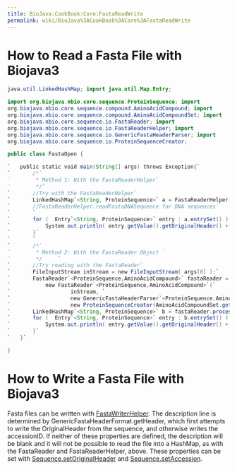 ```yaml
---
title: BioJava:CookBook:Core:FastaReadWrite
permalink: wiki/BioJava%3ACookBook%3ACore%3AFastaReadWrite
---
```


How to Read a Fasta File with Biojava3
======================================

```java import java.io.File; import java.io.FileInputStream; import
java.util.LinkedHashMap; import java.util.Map.Entry;

import org.biojava.nbio.core.sequence.ProteinSequence; import
org.biojava.nbio.core.sequence.compound.AminoAcidCompound; import
org.biojava.nbio.core.sequence.compound.AminoAcidCompoundSet; import
org.biojava.nbio.core.sequence.io.FastaReader; import
org.biojava.nbio.core.sequence.io.FastaReaderHelper; import
org.biojava.nbio.core.sequence.io.GenericFastaHeaderParser; import
org.biojava.nbio.core.sequence.io.ProteinSequenceCreator;

public class FastaOpen {

`   public static void main(String[] args) throws Exception{`  
`       /*`  
`        * Method 1: With the FastaReaderHelper`  
`        */`  
`       //Try with the FastaReaderHelper`  
`       LinkedHashMap`<String, ProteinSequence>` a = FastaReaderHelper.readFastaProteinSequence(new File(args[0]));`  
`       //FastaReaderHelper.readFastaDNASequence for DNA sequences`  
`       `  
`       for (  Entry`<String, ProteinSequence>` entry : a.entrySet() ) {`  
`           System.out.println( entry.getValue().getOriginalHeader() + "=" + entry.getValue().getSequenceAsString() );`  
`       }`  
`       `  
`       /*`  
`        * Method 2: With the FastaReader Object `  
`        */     `  
`       //Try reading with the FastaReader`  
`       FileInputStream inStream = new FileInputStream( args[0] );`  
`       FastaReader`<ProteinSequence,AminoAcidCompound>` fastaReader = `  
`           new FastaReader`<ProteinSequence,AminoAcidCompound>`(`  
`                   inStream, `  
`                   new GenericFastaHeaderParser`<ProteinSequence,AminoAcidCompound>`(), `  
`                   new ProteinSequenceCreator(AminoAcidCompoundSet.getAminoAcidCompoundSet()));`  
`       LinkedHashMap`<String, ProteinSequence>` b = fastaReader.process();`  
`       for (  Entry`<String, ProteinSequence>` entry : b.entrySet() ) {`  
`           System.out.println( entry.getValue().getOriginalHeader() + "=" + entry.getValue().getSequenceAsString() );`  
`       }`  
`   }`

}

```

How to Write a Fasta File with Biojava3
=======================================

Fasta files can be written with
[FastaWriterHelper](http://www.biojava.org/docs/api/org/biojava/nbio/core/sequence/io/FastaWriterHelper.html).
The description line is determined by
GenericFastaHeaderFormat.getHeader, which first attempts to write the
OriginalHeader from the sequence, and otherwise writes the accessionID.
If neither of these properties are defined, the description will be
blank and it will not be possible to read the file into a HashMap, as
with the FastaReader and FastaReaderHelper, above. These properties can
be set with
[Sequence.setOriginalHeader](http://www.biojava.org/docs/api/org/biojava/nbio/core/sequence/template/AbstractSequence.html#setOriginalHeader(java.lang.String))
and
[Sequence.setAccession](http://www.biojava.org/docs/api/org/biojava/nbio/core/sequence/template/AbstractSequence.html#setAccession(org.biojava.nbio/core.sequence.AccessionID)).
